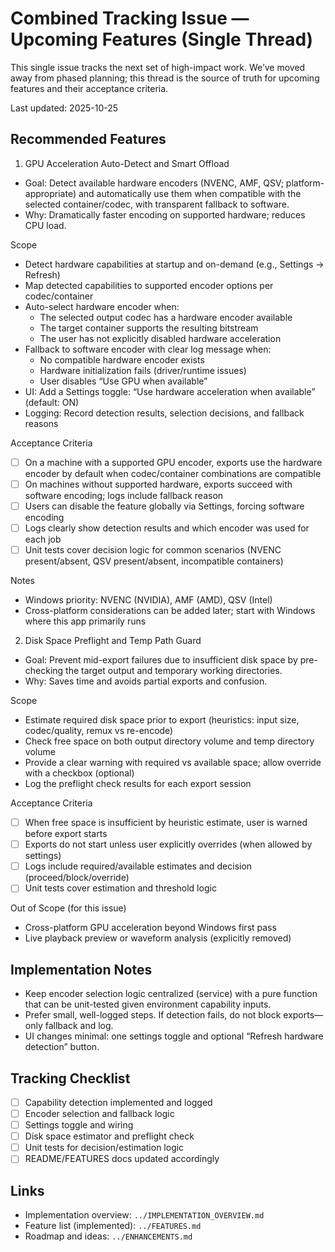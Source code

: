 # Combined Tracking Issue — Upcoming Features (Single Thread)

This single issue tracks the next set of high-impact work. We’ve moved away from phased planning; this thread is the source of truth for upcoming features and their acceptance criteria.

Last updated: 2025-10-25

## Recommended Features

1) GPU Acceleration Auto-Detect and Smart Offload

- Goal: Detect available hardware encoders (NVENC, AMF, QSV; platform-appropriate) and automatically use them when compatible with the selected container/codec, with transparent fallback to software.
- Why: Dramatically faster encoding on supported hardware; reduces CPU load.

Scope
- Detect hardware capabilities at startup and on-demand (e.g., Settings → Refresh)
- Map detected capabilities to supported encoder options per codec/container
- Auto-select hardware encoder when:
  - The selected output codec has a hardware encoder available
  - The target container supports the resulting bitstream
  - The user has not explicitly disabled hardware acceleration
- Fallback to software encoder with clear log message when:
  - No compatible hardware encoder exists
  - Hardware initialization fails (driver/runtime issues)
  - User disables “Use GPU when available”
- UI: Add a Settings toggle: “Use hardware acceleration when available” (default: ON)
- Logging: Record detection results, selection decisions, and fallback reasons

Acceptance Criteria
- [ ] On a machine with a supported GPU encoder, exports use the hardware encoder by default when codec/container combinations are compatible
- [ ] On machines without supported hardware, exports succeed with software encoding; logs include fallback reason
- [ ] Users can disable the feature globally via Settings, forcing software encoding
- [ ] Logs clearly show detection results and which encoder was used for each job
- [ ] Unit tests cover decision logic for common scenarios (NVENC present/absent, QSV present/absent, incompatible containers)

Notes
- Windows priority: NVENC (NVIDIA), AMF (AMD), QSV (Intel)
- Cross-platform considerations can be added later; start with Windows where this app primarily runs

2) Disk Space Preflight and Temp Path Guard

- Goal: Prevent mid-export failures due to insufficient disk space by pre-checking the target output and temporary working directories.
- Why: Saves time and avoids partial exports and confusion.

Scope
- Estimate required disk space prior to export (heuristics: input size, codec/quality, remux vs re-encode)
- Check free space on both output directory volume and temp directory volume
- Provide a clear warning with required vs available space; allow override with a checkbox (optional)
- Log the preflight check results for each export session

Acceptance Criteria
- [ ] When free space is insufficient by heuristic estimate, user is warned before export starts
- [ ] Exports do not start unless user explicitly overrides (when allowed by settings)
- [ ] Logs include required/available estimates and decision (proceed/block/override)
- [ ] Unit tests cover estimation and threshold logic

Out of Scope (for this issue)
- Cross-platform GPU acceleration beyond Windows first pass
- Live playback preview or waveform analysis (explicitly removed)

## Implementation Notes
- Keep encoder selection logic centralized (service) with a pure function that can be unit-tested given environment capability inputs.
- Prefer small, well-logged steps. If detection fails, do not block exports—only fallback and log.
- UI changes minimal: one settings toggle and optional “Refresh hardware detection” button.

## Tracking Checklist
- [ ] Capability detection implemented and logged
- [ ] Encoder selection and fallback logic
- [ ] Settings toggle and wiring
- [ ] Disk space estimator and preflight check
- [ ] Unit tests for decision/estimation logic
- [ ] README/FEATURES docs updated accordingly

## Links
- Implementation overview: `../IMPLEMENTATION_OVERVIEW.md`
- Feature list (implemented): `../FEATURES.md`
- Roadmap and ideas: `../ENHANCEMENTS.md`
